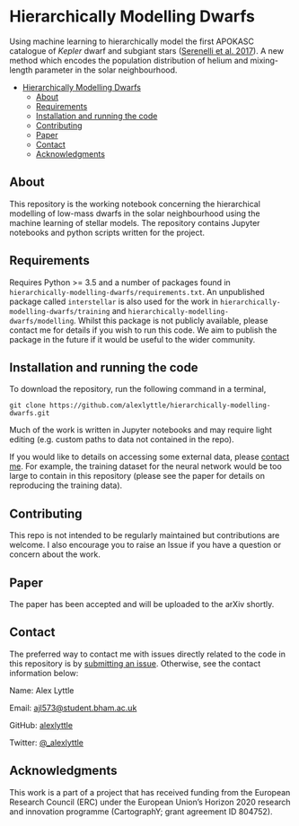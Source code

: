 # Hierarchically Modelling Dwarfs

Using machine learning to hierarchically model the first APOKASC catalogue of *Kepler* dwarf and subgiant stars ([Serenelli et al. 2017](https://ui.adsabs.harvard.edu/abs/2017ApJS..233...23S/abstract)). A new method which encodes the population distribution of helium and mixing-length parameter in the solar neighbourhood.

- [Hierarchically Modelling Dwarfs](#hierarchically-modelling-dwarfs)
  - [About](#about)
  - [Requirements](#requirements)
  - [Installation and running the code](#installation-and-running-the-code)
  - [Contributing](#contributing)
  - [Paper](#paper)
  - [Contact](#contact)
  - [Acknowledgments](#acknowledgments)

## About

This repository is the working notebook concerning the hierarchical modelling of low-mass dwarfs in the solar neighbourhood using the machine learning of stellar models. The repository contains Jupyter notebooks and python scripts written for the project.

## Requirements

Requires Python >= 3.5 and a number of packages found in `hierarchically-modelling-dwarfs/requirements.txt`. An unpublished package called `interstellar` is also used for the work in `hierarchically-modelling-dwarfs/training` and `hierarchically-modelling-dwarfs/modelling`. Whilst this package is not publicly available, please contact me for details if you wish to run this code. We aim to publish the package in the future if it would be useful to the wider community.

## Installation and running the code

To download the repository, run the following command in a terminal,

```terminal
git clone https://github.com/alexlyttle/hierarchically-modelling-dwarfs.git
```

Much of the work is written in Jupyter notebooks and may require light editing (e.g. custom paths to data not contained in the repo).

If you would like to details on accessing some external data, please [contact me](#contact). For example, the training dataset for the neural network would be too large to contain in this repository (please see the paper for details on reproducing the training data).

## Contributing

This repo is not intended to be regularly maintained but contributions are welcome. I also encourage you to raise an Issue if you have a question or concern about the work.

## Paper

The paper has been accepted and will be uploaded to the arXiv shortly.

## Contact

The preferred way to contact me with issues directly related to the code in this repository is by [submitting an issue](https://github.com/alexlyttle/hierarchically-modelling-dwarfs/issues). Otherwise, see the contact information below:

Name: Alex Lyttle

Email: ajl573@student.bham.ac.uk

GitHub: [alexlyttle](https://github.com/alexlyttle)

Twitter: [@_alexlyttle](https://twitter.com/_alexlyttle)

## Acknowledgments

This work is a part of a project that has received funding from the European Research Council (ERC) under the European Union’s Horizon 2020 research and innovation programme (CartographY; grant agreement ID 804752).
